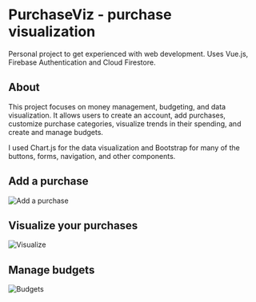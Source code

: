 # PurchaseViz - purchase visualization
Personal project to get experienced with web development. Uses Vue.js, Firebase Authentication and Cloud Firestore.

## About
This project focuses on money management, budgeting, and data visualization. It allows users to create an account, add purchases, customize purchase categories, visualize trends in their spending, and create and manage budgets.

I used Chart.js for the data visualization and Bootstrap for many of the buttons, forms, navigation, and other components.

## Add a purchase
![Add a purchase](https://i.imgur.com/IizVTa5.png)

## Visualize your purchases
![Visualize](https://i.imgur.com/ILxpneU.png)

## Manage budgets
![Budgets](https://i.imgur.com/b5lBprv.png)
